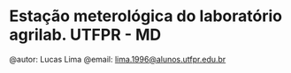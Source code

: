 # Estação meterológica do laboratório agrilab. UTFPR - MD

@autor: Lucas Lima
@email: lima.1996@alunos.utfpr.edu.br
